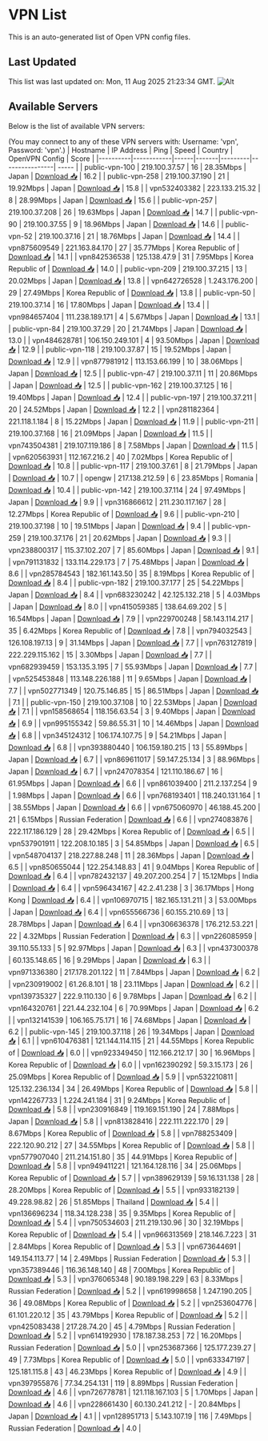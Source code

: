 # VPN List

This is an auto-generated list of Open VPN config files.

## Last Updated

This list was last updated on: Mon, 11 Aug 2025 21:23:34 GMT.
![Alt](https://repobeats.axiom.co/api/embed/186b98318ef1479477931607c1ad7d823f12451f.svg "Repobeats analytics image")

## Available Servers

Below is the list of available VPN servers:

(You may connect to any of these VPN servers with: Username: 'vpn', Password: 'vpn'.)
| Hostname | IP Address | Ping | Speed | Country | OpenVPN Config | Score |
|----------|------------|------|-------|---------|----------------| ----- |
| public-vpn-100 | 219.100.37.57 | 16 | 28.35Mbps | Japan | [Download 📥](./configs/server_0_JP.ovpn) | 16.2 |
| public-vpn-258 | 219.100.37.190 | 21 | 19.92Mbps | Japan | [Download 📥](./configs/server_1_JP.ovpn) | 15.8 |
| vpn532403382 | 223.133.215.32 | 8 | 28.99Mbps | Japan | [Download 📥](./configs/server_2_JP.ovpn) | 15.6 |
| public-vpn-257 | 219.100.37.208 | 26 | 19.63Mbps | Japan | [Download 📥](./configs/server_3_JP.ovpn) | 14.7 |
| public-vpn-90 | 219.100.37.55 | 9 | 18.96Mbps | Japan | [Download 📥](./configs/server_4_JP.ovpn) | 14.6 |
| public-vpn-52 | 219.100.37.16 | 21 | 18.76Mbps | Japan | [Download 📥](./configs/server_5_JP.ovpn) | 14.4 |
| vpn875609549 | 221.163.84.170 | 27 | 35.77Mbps | Korea Republic of | [Download 📥](./configs/server_6_KR.ovpn) | 14.1 |
| vpn842536538 | 125.138.47.9 | 31 | 7.95Mbps | Korea Republic of | [Download 📥](./configs/server_7_KR.ovpn) | 14.0 |
| public-vpn-209 | 219.100.37.215 | 13 | 20.02Mbps | Japan | [Download 📥](./configs/server_8_JP.ovpn) | 13.8 |
| vpn642726528 | 1.243.176.200 | 29 | 27.49Mbps | Korea Republic of | [Download 📥](./configs/server_9_KR.ovpn) | 13.8 |
| public-vpn-50 | 219.100.37.14 | 16 | 17.80Mbps | Japan | [Download 📥](./configs/server_10_JP.ovpn) | 13.4 |
| vpn984657404 | 111.238.189.171 | 4 | 5.67Mbps | Japan | [Download 📥](./configs/server_11_JP.ovpn) | 13.1 |
| public-vpn-84 | 219.100.37.29 | 20 | 21.74Mbps | Japan | [Download 📥](./configs/server_12_JP.ovpn) | 13.0 |
| vpn484628781 | 106.150.249.101 | 4 | 93.50Mbps | Japan | [Download 📥](./configs/server_13_JP.ovpn) | 12.9 |
| public-vpn-118 | 219.100.37.87 | 15 | 19.52Mbps | Japan | [Download 📥](./configs/server_14_JP.ovpn) | 12.9 |
| vpn877981912 | 113.153.66.199 | 10 | 38.06Mbps | Japan | [Download 📥](./configs/server_15_JP.ovpn) | 12.5 |
| public-vpn-47 | 219.100.37.11 | 11 | 20.86Mbps | Japan | [Download 📥](./configs/server_16_JP.ovpn) | 12.5 |
| public-vpn-162 | 219.100.37.125 | 16 | 19.40Mbps | Japan | [Download 📥](./configs/server_17_JP.ovpn) | 12.4 |
| public-vpn-197 | 219.100.37.211 | 20 | 24.52Mbps | Japan | [Download 📥](./configs/server_18_JP.ovpn) | 12.2 |
| vpn281182364 | 221.118.1.184 | 8 | 15.22Mbps | Japan | [Download 📥](./configs/server_19_JP.ovpn) | 11.9 |
| public-vpn-211 | 219.100.37.168 | 16 | 21.09Mbps | Japan | [Download 📥](./configs/server_20_JP.ovpn) | 11.5 |
| vpn743504381 | 219.107.119.186 | 8 | 7.58Mbps | Japan | [Download 📥](./configs/server_21_JP.ovpn) | 11.5 |
| vpn620563931 | 112.167.216.2 | 40 | 7.02Mbps | Korea Republic of | [Download 📥](./configs/server_22_KR.ovpn) | 10.8 |
| public-vpn-117 | 219.100.37.61 | 8 | 21.79Mbps | Japan | [Download 📥](./configs/server_23_JP.ovpn) | 10.7 |
| opengw | 217.138.212.59 | 6 | 23.85Mbps | Romania | [Download 📥](./configs/server_24_RO.ovpn) | 10.4 |
| public-vpn-142 | 219.100.37.114 | 24 | 97.49Mbps | Japan | [Download 📥](./configs/server_25_JP.ovpn) | 9.9 |
| vpn316866612 | 211.230.117.167 | 28 | 12.27Mbps | Korea Republic of | [Download 📥](./configs/server_26_KR.ovpn) | 9.6 |
| public-vpn-210 | 219.100.37.198 | 10 | 19.51Mbps | Japan | [Download 📥](./configs/server_27_JP.ovpn) | 9.4 |
| public-vpn-259 | 219.100.37.176 | 21 | 20.62Mbps | Japan | [Download 📥](./configs/server_28_JP.ovpn) | 9.3 |
| vpn238800317 | 115.37.102.207 | 7 | 85.60Mbps | Japan | [Download 📥](./configs/server_29_JP.ovpn) | 9.1 |
| vpn791131832 | 133.114.229.173 | 7 | 75.48Mbps | Japan | [Download 📥](./configs/server_30_JP.ovpn) | 8.6 |
| vpn285784543 | 182.161.143.50 | 35 | 8.19Mbps | Korea Republic of | [Download 📥](./configs/server_31_KR.ovpn) | 8.4 |
| public-vpn-182 | 219.100.37.177 | 25 | 54.22Mbps | Japan | [Download 📥](./configs/server_32_JP.ovpn) | 8.4 |
| vpn683230242 | 42.125.132.218 | 5 | 4.03Mbps | Japan | [Download 📥](./configs/server_33_JP.ovpn) | 8.0 |
| vpn415059385 | 138.64.69.202 | 5 | 16.54Mbps | Japan | [Download 📥](./configs/server_34_JP.ovpn) | 7.9 |
| vpn229700248 | 58.143.114.217 | 35 | 6.42Mbps | Korea Republic of | [Download 📥](./configs/server_35_KR.ovpn) | 7.8 |
| vpn794032543 | 126.108.197.13 | 9 | 31.14Mbps | Japan | [Download 📥](./configs/server_36_JP.ovpn) | 7.7 |
| vpn763127819 | 222.229.115.162 | 15 | 3.30Mbps | Japan | [Download 📥](./configs/server_37_JP.ovpn) | 7.7 |
| vpn682939459 | 153.135.3.195 | 7 | 55.93Mbps | Japan | [Download 📥](./configs/server_38_JP.ovpn) | 7.7 |
| vpn525453848 | 113.148.226.188 | 11 | 9.65Mbps | Japan | [Download 📥](./configs/server_39_JP.ovpn) | 7.7 |
| vpn502771349 | 120.75.146.85 | 15 | 86.51Mbps | Japan | [Download 📥](./configs/server_40_JP.ovpn) | 7.1 |
| public-vpn-150 | 219.100.37.108 | 10 | 22.53Mbps | Japan | [Download 📥](./configs/server_41_JP.ovpn) | 7.1 |
| vpn158568654 | 118.156.63.54 | 3 | 9.40Mbps | Japan | [Download 📥](./configs/server_42_JP.ovpn) | 6.9 |
| vpn995155342 | 59.86.55.31 | 10 | 14.46Mbps | Japan | [Download 📥](./configs/server_43_JP.ovpn) | 6.8 |
| vpn345124312 | 106.174.107.75 | 9 | 54.21Mbps | Japan | [Download 📥](./configs/server_44_JP.ovpn) | 6.8 |
| vpn393880440 | 106.159.180.215 | 13 | 55.89Mbps | Japan | [Download 📥](./configs/server_45_JP.ovpn) | 6.7 |
| vpn869611017 | 59.147.25.134 | 3 | 88.96Mbps | Japan | [Download 📥](./configs/server_46_JP.ovpn) | 6.7 |
| vpn247078354 | 121.110.186.67 | 16 | 61.95Mbps | Japan | [Download 📥](./configs/server_47_JP.ovpn) | 6.6 |
| vpn861039400 | 211.2.137.254 | 9 | 1.98Mbps | Japan | [Download 📥](./configs/server_48_JP.ovpn) | 6.6 |
| vpn768193401 | 118.240.131.164 | 1 | 38.55Mbps | Japan | [Download 📥](./configs/server_49_JP.ovpn) | 6.6 |
| vpn675060970 | 46.188.45.200 | 21 | 6.15Mbps | Russian Federation | [Download 📥](./configs/server_50_RU.ovpn) | 6.6 |
| vpn274083876 | 222.117.186.129 | 28 | 29.42Mbps | Korea Republic of | [Download 📥](./configs/server_51_KR.ovpn) | 6.5 |
| vpn537901911 | 122.208.10.185 | 3 | 54.85Mbps | Japan | [Download 📥](./configs/server_52_JP.ovpn) | 6.5 |
| vpn548704137 | 218.227.88.248 | 11 | 28.36Mbps | Japan | [Download 📥](./configs/server_53_JP.ovpn) | 6.5 |
| vpn850655044 | 122.254.148.83 | 41 | 9.04Mbps | Korea Republic of | [Download 📥](./configs/server_54_KR.ovpn) | 6.4 |
| vpn782432137 | 49.207.200.254 | 7 | 15.12Mbps | India | [Download 📥](./configs/server_55_IN.ovpn) | 6.4 |
| vpn596434167 | 42.2.41.238 | 3 | 36.17Mbps | Hong Kong | [Download 📥](./configs/server_56_HK.ovpn) | 6.4 |
| vpn106970715 | 182.165.131.211 | 3 | 53.00Mbps | Japan | [Download 📥](./configs/server_57_JP.ovpn) | 6.4 |
| vpn655566736 | 60.155.210.69 | 13 | 28.78Mbps | Japan | [Download 📥](./configs/server_58_JP.ovpn) | 6.4 |
| vpn306636378 | 176.212.53.221 | 22 | 4.32Mbps | Russian Federation | [Download 📥](./configs/server_59_RU.ovpn) | 6.3 |
| vpn226085959 | 39.110.55.133 | 5 | 92.97Mbps | Japan | [Download 📥](./configs/server_60_JP.ovpn) | 6.3 |
| vpn437300378 | 60.135.148.65 | 16 | 9.29Mbps | Japan | [Download 📥](./configs/server_61_JP.ovpn) | 6.3 |
| vpn971336380 | 217.178.201.122 | 11 | 7.84Mbps | Japan | [Download 📥](./configs/server_62_JP.ovpn) | 6.2 |
| vpn230919002 | 61.26.8.101 | 18 | 23.11Mbps | Japan | [Download 📥](./configs/server_63_JP.ovpn) | 6.2 |
| vpn139735327 | 222.9.110.130 | 6 | 9.78Mbps | Japan | [Download 📥](./configs/server_64_JP.ovpn) | 6.2 |
| vpn164320761 | 221.44.232.104 | 6 | 70.99Mbps | Japan | [Download 📥](./configs/server_65_JP.ovpn) | 6.2 |
| vpn132141539 | 106.165.75.171 | 16 | 74.68Mbps | Japan | [Download 📥](./configs/server_66_JP.ovpn) | 6.2 |
| public-vpn-145 | 219.100.37.118 | 26 | 19.34Mbps | Japan | [Download 📥](./configs/server_67_JP.ovpn) | 6.1 |
| vpn610476381 | 121.144.114.115 | 21 | 44.55Mbps | Korea Republic of | [Download 📥](./configs/server_68_KR.ovpn) | 6.0 |
| vpn923349450 | 112.166.212.17 | 30 | 16.96Mbps | Korea Republic of | [Download 📥](./configs/server_69_KR.ovpn) | 6.0 |
| vpn162390292 | 59.3.15.173 | 26 | 25.09Mbps | Korea Republic of | [Download 📥](./configs/server_70_KR.ovpn) | 5.9 |
| vpn532210811 | 125.132.236.134 | 34 | 26.49Mbps | Korea Republic of | [Download 📥](./configs/server_71_KR.ovpn) | 5.8 |
| vpn142267733 | 1.224.241.184 | 31 | 9.24Mbps | Korea Republic of | [Download 📥](./configs/server_72_KR.ovpn) | 5.8 |
| vpn230916849 | 119.169.151.190 | 24 | 7.88Mbps | Japan | [Download 📥](./configs/server_73_JP.ovpn) | 5.8 |
| vpn813828416 | 222.111.222.170 | 29 | 8.67Mbps | Korea Republic of | [Download 📥](./configs/server_74_KR.ovpn) | 5.8 |
| vpn788253409 | 222.120.90.212 | 27 | 34.55Mbps | Korea Republic of | [Download 📥](./configs/server_75_KR.ovpn) | 5.8 |
| vpn577907040 | 211.214.151.80 | 35 | 44.91Mbps | Korea Republic of | [Download 📥](./configs/server_76_KR.ovpn) | 5.8 |
| vpn949411221 | 121.164.128.116 | 34 | 25.06Mbps | Korea Republic of | [Download 📥](./configs/server_77_KR.ovpn) | 5.7 |
| vpn389629139 | 59.16.131.138 | 28 | 28.20Mbps | Korea Republic of | [Download 📥](./configs/server_78_KR.ovpn) | 5.5 |
| vpn933182139 | 49.228.98.82 | 26 | 51.85Mbps | Thailand | [Download 📥](./configs/server_79_TH.ovpn) | 5.4 |
| vpn136696234 | 118.34.128.238 | 35 | 9.35Mbps | Korea Republic of | [Download 📥](./configs/server_80_KR.ovpn) | 5.4 |
| vpn750534603 | 211.219.130.96 | 30 | 32.19Mbps | Korea Republic of | [Download 📥](./configs/server_81_KR.ovpn) | 5.4 |
| vpn966313569 | 218.146.7.223 | 31 | 2.84Mbps | Korea Republic of | [Download 📥](./configs/server_82_KR.ovpn) | 5.3 |
| vpn673644691 | 149.154.113.77 | 14 | 2.49Mbps | Russian Federation | [Download 📥](./configs/server_83_RU.ovpn) | 5.3 |
| vpn357389446 | 116.36.148.140 | 48 | 7.00Mbps | Korea Republic of | [Download 📥](./configs/server_84_KR.ovpn) | 5.3 |
| vpn376065348 | 90.189.198.229 | 63 | 8.33Mbps | Russian Federation | [Download 📥](./configs/server_85_RU.ovpn) | 5.2 |
| vpn619998658 | 1.247.190.205 | 36 | 49.08Mbps | Korea Republic of | [Download 📥](./configs/server_86_KR.ovpn) | 5.2 |
| vpn253604776 | 61.101.220.12 | 35 | 43.79Mbps | Korea Republic of | [Download 📥](./configs/server_87_KR.ovpn) | 5.2 |
| vpn425083438 | 217.28.74.20 | 45 | 4.79Mbps | Russian Federation | [Download 📥](./configs/server_88_RU.ovpn) | 5.2 |
| vpn614192930 | 178.187.38.253 | 72 | 16.20Mbps | Russian Federation | [Download 📥](./configs/server_89_RU.ovpn) | 5.0 |
| vpn253687366 | 125.177.239.27 | 49 | 7.73Mbps | Korea Republic of | [Download 📥](./configs/server_90_KR.ovpn) | 5.0 |
| vpn633347197 | 125.181.115.8 | 43 | 46.23Mbps | Korea Republic of | [Download 📥](./configs/server_91_KR.ovpn) | 4.9 |
| vpn397955876 | 77.34.254.131 | 119 | 8.89Mbps | Russian Federation | [Download 📥](./configs/server_92_RU.ovpn) | 4.6 |
| vpn726778781 | 121.118.167.103 | 5 | 1.70Mbps | Japan | [Download 📥](./configs/server_93_JP.ovpn) | 4.6 |
| vpn228661430 | 60.130.241.212 | - | 20.84Mbps | Japan | [Download 📥](./configs/server_94_JP.ovpn) | 4.1 |
| vpn128951713 | 5.143.107.19 | 116 | 7.49Mbps | Russian Federation | [Download 📥](./configs/server_95_RU.ovpn) | 4.0 |
